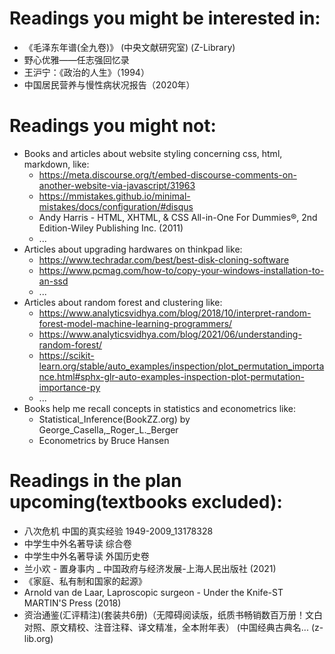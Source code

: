 <!-- -*- coding: utf8 -*- -->

# Readings you might be interested in:

- 《毛泽东年谱(全九卷)》 (中央文献研究室) (Z-Library)
- 野心优雅——任志强回忆录
- 王沪宁：《政治的人生》（1994）
- 中国居民营养与慢性病状况报告（2020年）

# Readings you might not:

- Books and articles about website styling concerning css, html, markdown, like:
  - https://meta.discourse.org/t/embed-discourse-comments-on-another-website-via-javascript/31963
  - https://mmistakes.github.io/minimal-mistakes/docs/configuration/#disqus
  - Andy Harris - HTML, XHTML, & CSS All-in-One For Dummies®, 2nd Edition-Wiley Publishing Inc. (2011)
  - ...
- Articles about upgrading hardwares on thinkpad like:
  - https://www.techradar.com/best/best-disk-cloning-software
  - https://www.pcmag.com/how-to/copy-your-windows-installation-to-an-ssd
  - ...
- Articles about random forest and clustering like:
  - https://www.analyticsvidhya.com/blog/2018/10/interpret-random-forest-model-machine-learning-programmers/
  - https://www.analyticsvidhya.com/blog/2021/06/understanding-random-forest/
  - https://scikit-learn.org/stable/auto_examples/inspection/plot_permutation_importance.html#sphx-glr-auto-examples-inspection-plot-permutation-importance-py
  - ...
- Books help me recall concepts in statistics and econometrics like:
  - Statistical_Inference(BookZZ.org) by George_Casella,_Roger_L._Berger
  - Econometrics by Bruce Hansen

# Readings in the plan upcoming(textbooks excluded):

- 八次危机 中国的真实经验 1949-2009_13178328
- 中学生中外名著导读 综合卷
- 中学生中外名著导读 外国历史卷
- 兰小欢 - 置身事内 _ 中国政府与经济发展-上海人民出版社 (2021)
- 《家庭、私有制和国家的起源》
- Arnold van de Laar, Laproscopic surgeon - Under the Knife-ST MARTIN'S Press (2018)
- 资治通鉴(汇评精注)(套装共6册)（无障碍阅读版，纸质书畅销数百万册！文白对照、原文精校、注音注释、译文精准，全本附年表） (中国经典古典名... (z-lib.org)
